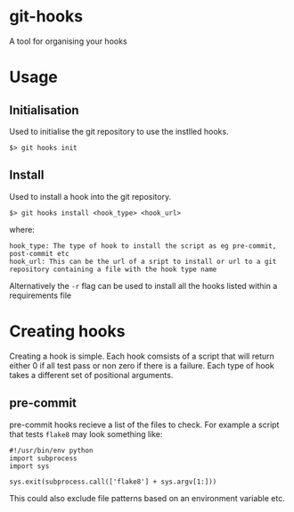 # git-hooks
A tool for organising your hooks

# Usage

## Initialisation
Used to initialise the git repository to use the instlled hooks. 

```
$> git hooks init
```

## Install
Used to install a hook into the git repository. 

```
$> git hooks install <hook_type> <hook_url>
```

where:

```
hook_type: The type of hook to install the script as eg pre-commit, post-commit etc
hook_url: This can be the url of a sript to install or url to a git repository containing a file with the hook type name
```

Alternatively the `-r` flag can be used to install all the hooks listed within a requirements file

# Creating hooks
Creating a hook is simple. Each hook comsists of a script that will return either 0 if all test pass or non zero if there is 
a failure. Each type of hook takes a different set of positional arguments.

## pre-commit
pre-commit hooks recieve a list of the files to check. For example a script that tests `flake8` may look something like:

```
#!/usr/bin/env python
import subprocess
import sys

sys.exit(subprocess.call(['flake8'] + sys.argv[1:]))
```

This could also exclude file patterns based on an environment variable etc.

